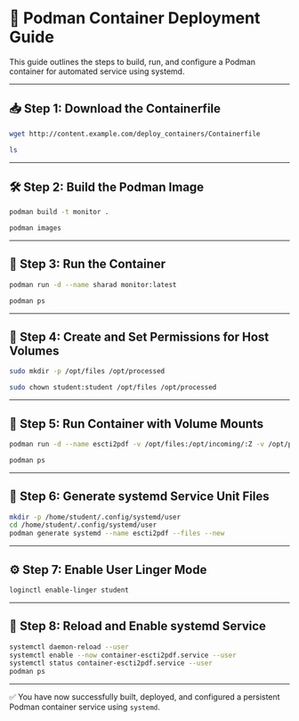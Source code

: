 # 🚀 Podman Container Deployment Guide

This guide outlines the steps to build, run, and configure a Podman container for automated service using systemd.

---

## 📥 Step 1: Download the Containerfile

```bash
wget http://content.example.com/deploy_containers/Containerfile
```
```bash
ls
```

---

## 🛠️ Step 2: Build the Podman Image

```bash
podman build -t monitor .
```
```bash
podman images
```

---

## 🧪 Step 3: Run the Container

```bash
podman run -d --name sharad monitor:latest
```
```bash
podman ps
```

---

## 📁 Step 4: Create and Set Permissions for Host Volumes

```bash
sudo mkdir -p /opt/files /opt/processed
```
```bash
sudo chown student:student /opt/files /opt/processed
```

---

## 🐳 Step 5: Run Container with Volume Mounts

```bash
podman run -d --name escti2pdf -v /opt/files:/opt/incoming/:Z -v /opt/processed:/opt/outgoing/:Z monitor:latest
```
```bash
podman ps
```

---

## 🧩 Step 6: Generate systemd Service Unit Files

```bash
mkdir -p /home/student/.config/systemd/user
cd /home/student/.config/systemd/user
podman generate systemd --name escti2pdf --files --new
```

---

## ⚙️ Step 7: Enable User Linger Mode

```bash
loginctl enable-linger student
```

---

## 🔄 Step 8: Reload and Enable systemd Service

```bash
systemctl daemon-reload --user
systemctl enable --now container-escti2pdf.service --user
systemctl status container-escti2pdf.service --user
podman ps
```

---

✅ You have now successfully built, deployed, and configured a persistent Podman container service using `systemd`.
